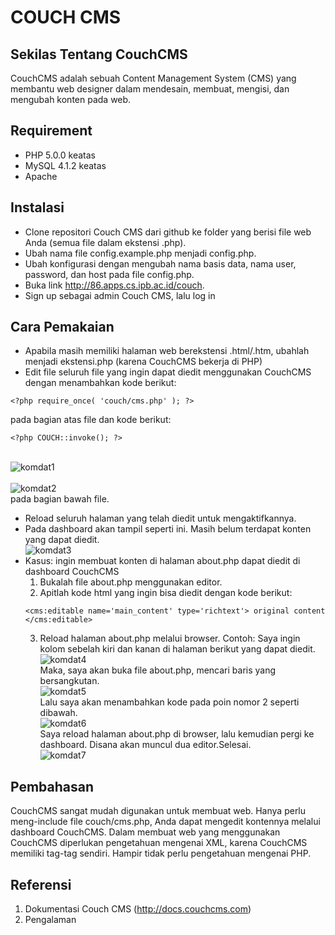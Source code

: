 # COUCH CMS

## Sekilas Tentang CouchCMS

CouchCMS adalah sebuah Content Management System (CMS) yang membantu web designer dalam mendesain, membuat, mengisi, dan mengubah konten pada web.

## Requirement

- PHP 5.0.0 keatas
- MySQL 4.1.2 keatas
- Apache

## Instalasi

- Clone repositori Couch CMS dari github ke folder yang berisi file web Anda (semua file dalam ekstensi .php).
- Ubah nama file config.example.php menjadi config.php.
- Ubah konfigurasi dengan mengubah nama basis data, nama user, password, dan host pada file config.php.
- Buka link http://86.apps.cs.ipb.ac.id/couch.
- Sign up sebagai admin Couch CMS, lalu log in

## Cara Pemakaian
- Apabila masih memiliki halaman web berekstensi .html/.htm, ubahlah menjadi ekstensi.php (karena CouchCMS bekerja di PHP)
- Edit file seluruh file yang ingin dapat diedit menggunakan CouchCMS dengan menambahkan kode berikut:
```
<?php require_once( 'couch/cms.php' ); ?>
```
pada bagian atas file dan kode berikut:
```
<?php COUCH::invoke(); ?>
```
<br><img src="https://preview.ibb.co/bwOgBF/komdat1.jpg" alt="komdat1" border="0"><br>
<br><img src="https://image.ibb.co/c533Qa/komdat2.jpg" alt="komdat2" border="0"><br>
pada bagian bawah file.
- Reload seluruh halaman yang telah diedit untuk mengaktifkannya.
- Pada dashboard akan tampil seperti ini. Masih belum terdapat konten yang dapat diedit.
<br><img src="https://image.ibb.co/gaweyv/komdat3.jpg" alt="komdat3" border="0"><br>
- Kasus: ingin membuat konten di halaman about.php dapat diedit di dashboard CouchCMS
    1. Bukalah file about.php menggunakan editor.
    2. Apitlah kode html yang ingin bisa diedit dengan kode berikut:
    ```
    <cms:editable name='main_content' type='richtext'> original content </cms:editable>
    ```
    3. Reload halaman about.php melalui browser.
    Contoh: 
    Saya ingin kolom sebelah kiri dan kanan di halaman berikut yang dapat diedit.
    <br><img src="https://preview.ibb.co/gsuA5a/komdat4.jpg" alt="komdat4" border="0"><br>
    Maka, saya akan buka file about.php, mencari baris yang bersangkutan.
    <br><img src="https://preview.ibb.co/ie9MBF/komdat5.jpg" alt="komdat5" border="0"><br>
    Lalu saya akan menambahkan kode pada poin nomor 2 seperti dibawah.
    <br><img src="https://preview.ibb.co/iaM7ka/komdat6.jpg" alt="komdat6" border="0"><br>
    Saya reload halaman about.php di browser, lalu kemudian pergi ke dashboard. Disana akan muncul dua editor.Selesai.
    <br><img src="https://image.ibb.co/mJMjWF/komdat7.jpg" alt="komdat7" border="0"><br>

## Pembahasan

CouchCMS sangat mudah digunakan untuk membuat web. Hanya perlu meng-include file couch/cms.php, Anda dapat mengedit kontennya melalui dashboard CouchCMS.
Dalam membuat web yang menggunakan CouchCMS diperlukan pengetahuan mengenai XML, karena CouchCMS memiliki tag-tag sendiri. Hampir tidak perlu pengetahuan mengenai PHP.

## Referensi

1. Dokumentasi Couch CMS (http://docs.couchcms.com)
2. Pengalaman